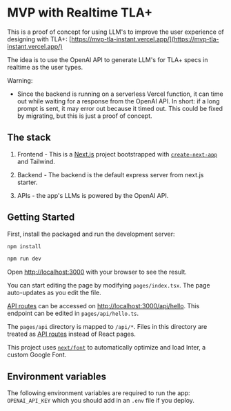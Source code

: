 # MVP with Realtime TLA+

This is a proof of concept for using LLM's to improve the user experience of designing with TLA+: [https://mvp-tla-instant.vercel.app/](https://mvp-tla-instant.vercel.app/)

The idea is to use the OpenAI API to generate LLM's for TLA+ specs in realtime as the user types.

Warning:

- Since the backend is running on a serverless Vercel function, it can time out while waiting for a response from the OpenAI API. In short: if a long prompt is sent, it may error out because it timed out. This could be fixed by migrating, but this is just a proof of concept.

## The stack

1. Frontend - This is a [Next.js](https://nextjs.org/) project bootstrapped with [`create-next-app`](https://github.com/vercel/next.js/tree/canary/packages/create-next-app) and Tailwind.

2. Backend - The backend is the default express server from next.js starter.

3. APIs - the app's LLMs is powered by the OpenAI API.

## Getting Started

First, install the packaged and run the development server:

```bash
npm install

npm run dev
```

Open [http://localhost:3000](http://localhost:3000) with your browser to see the result.

You can start editing the page by modifying `pages/index.tsx`. The page auto-updates as you edit the file.

[API routes](https://nextjs.org/docs/api-routes/introduction) can be accessed on [http://localhost:3000/api/hello](http://localhost:3000/api/hello). This endpoint can be edited in `pages/api/hello.ts`.

The `pages/api` directory is mapped to `/api/*`. Files in this directory are treated as [API routes](https://nextjs.org/docs/api-routes/introduction) instead of React pages.

This project uses [`next/font`](https://nextjs.org/docs/basic-features/font-optimization) to automatically optimize and load Inter, a custom Google Font.

## Environment variables

The following environment variables are required to run the app: `OPENAI_API_KEY` which you should add in an `.env` file if you deploy.